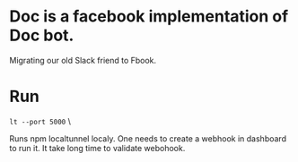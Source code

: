 # Doc is a facebook implementation of Doc bot.

Migrating our old Slack friend to Fbook.

# Run
`lt --port 5000` \

Runs npm localtunnel localy. One needs to create a webhook in dashboard to run it. It take long time to validate webohook.
